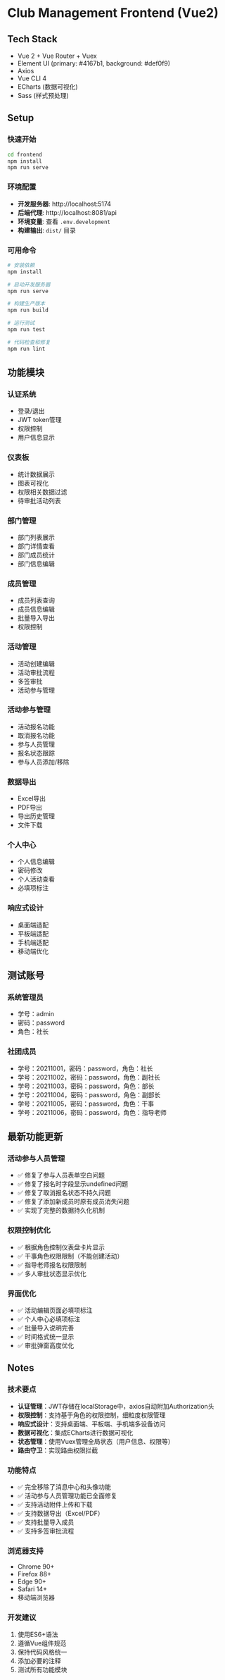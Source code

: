 # Club Management Frontend (Vue2)

## Tech Stack
- Vue 2 + Vue Router + Vuex
- Element UI (primary: #4167b1, background: #def0f9)
- Axios
- Vue CLI 4
- ECharts (数据可视化)
- Sass (样式预处理)

## Setup

### 快速开始
```bash
cd frontend
npm install
npm run serve
```

### 环境配置
- **开发服务器**: http://localhost:5174
- **后端代理**: http://localhost:8081/api
- **环境变量**: 查看 `.env.development`
- **构建输出**: `dist/` 目录

### 可用命令
```bash
# 安装依赖
npm install

# 启动开发服务器
npm run serve

# 构建生产版本
npm run build

# 运行测试
npm run test

# 代码检查和修复
npm run lint
```

## 功能模块

### 认证系统
- 登录/退出
- JWT token管理
- 权限控制
- 用户信息显示

### 仪表板
- 统计数据展示
- 图表可视化
- 权限相关数据过滤
- 待审批活动列表

### 部门管理
- 部门列表展示
- 部门详情查看
- 部门成员统计
- 部门信息编辑

### 成员管理
- 成员列表查询
- 成员信息编辑
- 批量导入导出
- 权限控制

### 活动管理
- 活动创建编辑
- 活动审批流程
- 多签审批
- 活动参与管理

### 活动参与管理
- 活动报名功能
- 取消报名功能
- 参与人员管理
- 报名状态跟踪
- 参与人员添加/移除

### 数据导出
- Excel导出
- PDF导出
- 导出历史管理
- 文件下载

### 个人中心
- 个人信息编辑
- 密码修改
- 个人活动查看
- 必填项标注

### 响应式设计
- 桌面端适配
- 平板端适配
- 手机端适配
- 移动端优化

## 测试账号

### 系统管理员
- 学号：admin
- 密码：password
- 角色：社长

### 社团成员
- 学号：20211001，密码：password，角色：社长
- 学号：20211002，密码：password，角色：副社长
- 学号：20211003，密码：password，角色：部长
- 学号：20211004，密码：password，角色：副部长
- 学号：20211005，密码：password，角色：干事
- 学号：20211006，密码：password，角色：指导老师

## 最新功能更新

### 活动参与人员管理
- ✅ 修复了参与人员表单空白问题
- ✅ 修复了报名时字段显示undefined问题
- ✅ 修复了取消报名状态不持久问题
- ✅ 修复了添加新成员时原有成员消失问题
- ✅ 实现了完整的数据持久化机制

### 权限控制优化
- ✅ 根据角色控制仪表盘卡片显示
- ✅ 干事角色权限限制（不能创建活动）
- ✅ 指导老师报名权限限制
- ✅ 多人审批状态显示优化

### 界面优化
- ✅ 活动编辑页面必填项标注
- ✅ 个人中心必填项标注
- ✅ 批量导入说明完善
- ✅ 时间格式统一显示
- ✅ 审批弹窗高度优化

## Notes

### 技术要点
- **认证管理**：JWT存储在localStorage中，axios自动附加Authorization头
- **权限控制**：支持基于角色的权限控制，细粒度权限管理
- **响应式设计**：支持桌面端、平板端、手机端多设备访问
- **数据可视化**：集成ECharts进行数据可视化
- **状态管理**：使用Vuex管理全局状态（用户信息、权限等）
- **路由守卫**：实现路由权限拦截

### 功能特点
- ✅ 完全移除了消息中心和头像功能
- ✅ 活动参与人员管理功能已全面修复
- ✅ 支持活动附件上传和下载
- ✅ 支持数据导出（Excel/PDF）
- ✅ 支持批量导入成员
- ✅ 支持多签审批流程

### 浏览器支持
- Chrome 90+
- Firefox 88+
- Edge 90+
- Safari 14+
- 移动端浏览器

### 开发建议
1. 使用ES6+语法
2. 遵循Vue组件规范
3. 保持代码风格统一
4. 添加必要的注释
5. 测试所有功能模块
